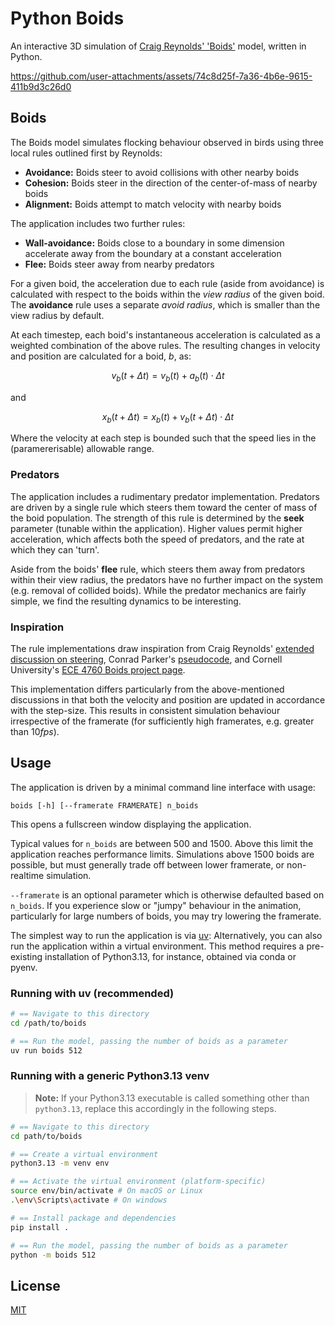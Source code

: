 # Python Boids

An interactive 3D simulation of [Craig Reynolds' 'Boids'](https://www.red3d.com/cwr/boids/) model, written in Python.

https://github.com/user-attachments/assets/74c8d25f-7a36-4b6e-9615-411b9d3c26d0

## Boids

The Boids model simulates flocking behaviour observed in birds using three local
rules outlined first by Reynolds: 

+ **Avoidance:** Boids steer to avoid collisions with other nearby boids
+ **Cohesion:** Boids steer in the direction of the center-of-mass of nearby boids
+ **Alignment:** Boids attempt to match velocity with nearby boids

The application includes two further rules:

+ **Wall-avoidance:** Boids close to a boundary in some dimension accelerate away from the boundary at a constant acceleration 
+ **Flee:** Boids steer away from nearby predators

For a given boid, the acceleration due to each rule (aside from avoidance) is calculated with respect to the 
boids within the *view radius* of the given boid. The **avoidance** rule uses a separate *avoid radius*,
which is smaller than the view radius by default.

At each timestep, each boid's instantaneous acceleration is calculated as a weighted combination 
of the above rules. The resulting changes in velocity and position are calculated for a boid, $b$, as:

$$v_b(t + \Delta t) = v_b(t) + a_b(t)\cdot \Delta t$$

and 

$$x_b(t + \Delta t) = x_b(t) + v_b(t + \Delta t) \cdot \Delta t$$

Where the velocity at each step is bounded such that the speed lies in the 
(paramererisable) allowable range.



### Predators

The application includes a rudimentary predator implementation. Predators are driven 
by a single rule which steers them toward the center of mass of the boid population. The
strength of this rule is determined by the **seek** parameter (tunable within the application).
Higher values permit higher acceleration, which affects both the speed of predators, and 
the rate at which they can 'turn'. 

Aside from the boids' **flee** rule, which steers them away from predators within their
view radius, the predators have no further impact on the system (e.g. removal of collided 
boids). While the predator mechanics are fairly simple, we find the resulting dynamics
to be interesting. 

### Inspiration

The rule implementations draw inspiration from Craig Reynolds' [extended discussion on steering](https://www.red3d.com/cwr/steer/gdc99/),
Conrad Parker's [pseudocode](https://vergenet.net/~conrad/boids/pseudocode.html), and 
Cornell University's [ECE 4760 Boids project page](https://people.ece.cornell.edu/land/courses/ece4760/labs/s2021/Boids/Boids.html#:~:text=Boids%20is%20an%20artificial%20life,very%20simple%20set%20of%20rules.).

This implementation differs particularly from the above-mentioned discussions in that 
both the velocity and position are updated in accordance with the step-size. This results
in consistent simulation behaviour irrespective of the framerate (for sufficiently high
framerates, e.g. greater than $10fps$).

## Usage

The application is driven by a minimal command line interface with usage:

`boids [-h] [--framerate FRAMERATE] n_boids`

This opens a fullscreen window displaying the application.

Typical values for `n_boids` are between 500 and 1500. Above this limit the application 
reaches performance limits. Simulations above 1500 boids are possible, but must generally
trade off between lower framerate, or non-realtime simulation.

`--framerate` is an optional parameter which is otherwise defaulted based on `n_boids`.
If you experience slow or "jumpy" behaviour in the animation, particularly for large 
numbers of boids, you may try lowering the framerate.

The simplest way to run the application is via [uv](https://github.com/astral-sh/uv):
Alternatively, you can also run the application within a virtual environment. This method 
requires a pre-existing installation of Python3.13, for instance, obtained via conda or pyenv. 

### Running with uv (recommended)

```zsh
# == Navigate to this directory
cd /path/to/boids

# == Run the model, passing the number of boids as a parameter
uv run boids 512
```

### Running with a generic Python3.13 venv

> **Note:** If your Python3.13 executable is called something other than `python3.13`, replace this accordingly in the following steps.

```zsh
# == Navigate to this directory
cd path/to/boids

# == Create a virtual environment
python3.13 -m venv env

# == Activate the virtual environment (platform-specific)
source env/bin/activate # On macOS or Linux
.\env\Scripts\activate # On windows

# == Install package and dependencies
pip install .

# == Run the model, passing the number of boids as a parameter
python -m boids 512
```

## License

[MIT](https://choosealicense.com/licenses/mit/)
